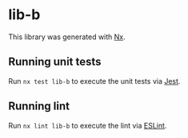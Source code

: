 # lib-b

This library was generated with [Nx](https://nx.dev).

## Running unit tests

Run `nx test lib-b` to execute the unit tests via [Jest](https://jestjs.io).

## Running lint

Run `nx lint lib-b` to execute the lint via [ESLint](https://eslint.org/).

